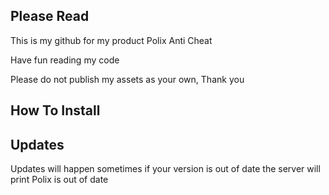 ## Please Read

This is my github for my product Polix Anti Cheat

Have fun reading my code

Please do not publish my assets as your own, Thank you

## How To Install

## Updates
Updates will happen sometimes if your version is out of date the server will print Polix is out of date
